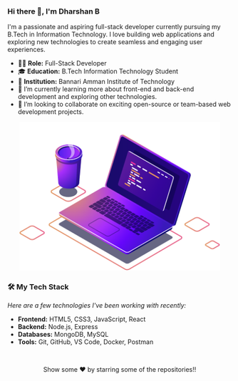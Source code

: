 ### Hi there 👋, I'm Dharshan B

I'm a passionate and aspiring full-stack developer currently pursuing my B.Tech in Information Technology. I love building web applications and exploring new technologies to create seamless and engaging user experiences.

- 👨‍💻 **Role:** Full-Stack Developer
- 🎓 **Education:** B.Tech Information Technology Student
- 📍 **Institution:** Bannari Amman Institute of Technology
- 🌱 I’m currently learning more about front-end and back-end development and exploring other technologies.
- 👯 I’m looking to collaborate on exciting open-source or team-based web development projects.

<p align="center">
  <img src="illustration.png" alt="Coding illustration" width="450">
</p>

### 🛠️ My Tech Stack
*Here are a few technologies I've been working with recently:*

- **Frontend:** HTML5, CSS3, JavaScript, React
- **Backend:** Node.js, Express
- **Databases:** MongoDB, MySQL
- **Tools:** Git, GitHub, VS Code, Docker, Postman

<br>

<p align="center">
  Show some ❤️ by starring some of the repositories!!
</p>
